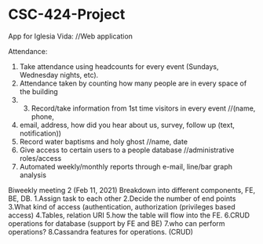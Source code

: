 # CSC-424-Project

App for Iglesia Vida: 	//Web application
 
Attendance:  
1. Take attendance using headcounts for every event (Sundays, Wednesday nights, etc).
2. Attendance taken by counting how many people are in every space of the building
3. 3. Record/take information from 1st time visitors in every event //(name, phone, 
4. email, address, how did you hear about us, survey, follow up (text, notification))
5. Record water baptisms and holy ghost	//name, date
6. Give access to certain users to a people database	//administrative roles/access
7. Automated weekly/monthly reports through e-mail, line/bar graph analysis




Biweekly meeting 2 (Feb 11, 2021)
Breakdown into different components, FE, BE, DB. 
1.Assign task to each other
2.Decide the number of end points
3.What kind of access (authentication, authorization (privileges based access)
4.Tables, relation URI
5.how the table will flow into the FE.
6.CRUD operations for database (support by FE and BE)
7.who can perform operations?
8.Cassandra features for operations. (CRUD)
